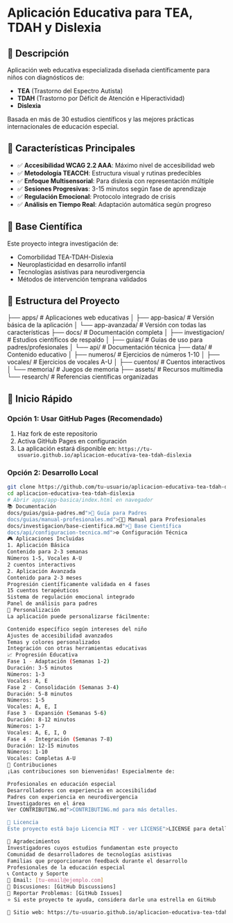 # Aplicación Educativa para TEA, TDAH y Dislexia

## 🌟 Descripción

Aplicación web educativa especializada diseñada científicamente para niños con diagnósticos de:
- **TEA** (Trastorno del Espectro Autista)
- **TDAH** (Trastorno por Déficit de Atención e Hiperactividad)  
- **Dislexia**

Basada en más de 30 estudios científicos y las mejores prácticas internacionales de educación especial.

## 🎯 Características Principales

- ✅ **Accesibilidad WCAG 2.2 AAA**: Máximo nivel de accesibilidad web
- ✅ **Metodología TEACCH**: Estructura visual y rutinas predecibles
- ✅ **Enfoque Multisensorial**: Para dislexia con representación múltiple
- ✅ **Sesiones Progresivas**: 3-15 minutos según fase de aprendizaje
- ✅ **Regulación Emocional**: Protocolo integrado de crisis
- ✅ **Análisis en Tiempo Real**: Adaptación automática según progreso

## 🔬 Base Científica

Este proyecto integra investigación de:
- Comorbilidad TEA-TDAH-Dislexia
- Neuroplasticidad en desarrollo infantil
- Tecnologías asistivas para neurodivergencia
- Métodos de intervención temprana validados

## 📁 Estructura del Proyecto

├── apps/ # Aplicaciones web educativas │ ├── app-basica/ # Versión básica de la aplicación │ └── app-avanzada/ # Versión con todas las características ├── docs/ # Documentación completa │ ├── investigacion/ # Estudios científicos de respaldo │ ├── guias/ # Guías de uso para padres/profesionales │ └── api/ # Documentación técnica ├── data/ # Contenido educativo │ ├── numeros/ # Ejercicios de números 1-10 │ ├── vocales/ # Ejercicios de vocales A-U │ ├── cuentos/ # Cuentos interactivos │ └── memoria/ # Juegos de memoria ├── assets/ # Recursos multimedia └── research/ # Referencias científicas organizadas


## 🚀 Inicio Rápido

### Opción 1: Usar GitHub Pages (Recomendado)
1. Haz fork de este repositorio
2. Activa GitHub Pages en configuración
3. La aplicación estará disponible en: `https://tu-usuario.github.io/aplicacion-educativa-tea-tdah-dislexia`

### Opción 2: Desarrollo Local
```bash
git clone https://github.com/tu-usuario/aplicacion-educativa-tea-tdah-dislexia.git
cd aplicacion-educativa-tea-tdah-dislexia
# Abrir apps/app-basica/index.html en navegador
📚 Documentación
docs/guias/guia-padres.md">📖 Guía para Padres
docs/guias/manual-profesionales.md">👩‍🏫 Manual para Profesionales
docs/investigacion/base-cientifica.md">🔬 Base Científica
docs/api/configuracion-tecnica.md">⚙️ Configuración Técnica
🎮 Aplicaciones Incluidas
1. Aplicación Básica
Contenido para 2-3 semanas
Números 1-5, Vocales A-U
2 cuentos interactivos
2. Aplicación Avanzada
Contenido para 2-3 meses
Progresión científicamente validada en 4 fases
15 cuentos terapéuticos
Sistema de regulación emocional integrado
Panel de análisis para padres
🔧 Personalización
La aplicación puede personalizarse fácilmente:

Contenido específico según intereses del niño
Ajustes de accesibilidad avanzados
Temas y colores personalizados
Integración con otras herramientas educativas
📈 Progresión Educativa
Fase 1 - Adaptación (Semanas 1-2)
Duración: 3-5 minutos
Números: 1-3
Vocales: A, E
Fase 2 - Consolidación (Semanas 3-4)
Duración: 5-8 minutos
Números: 1-5
Vocales: A, E, I
Fase 3 - Expansión (Semanas 5-6)
Duración: 8-12 minutos
Números: 1-7
Vocales: A, E, I, O
Fase 4 - Integración (Semanas 7-8)
Duración: 12-15 minutos
Números: 1-10
Vocales: Completas A-U
🤝 Contribuciones
¡Las contribuciones son bienvenidas! Especialmente de:

Profesionales en educación especial
Desarrolladores con experiencia en accesibilidad
Padres con experiencia en neurodivergencia
Investigadores en el área
Ver CONTRIBUTING.md">CONTRIBUTING.md para más detalles.

📄 Licencia
Este proyecto está bajo Licencia MIT - ver LICENSE">LICENSE para detalles.

🙏 Agradecimientos
Investigadores cuyos estudios fundamentan este proyecto
Comunidad de desarrolladores de tecnologías asistivas
Familias que proporcionaron feedback durante el desarrollo
Profesionales de la educación especial
📞 Contacto y Soporte
📧 Email: [tu-email@ejemplo.com]
💬 Discusiones: [GitHub Discussions]
🐛 Reportar Problemas: [GitHub Issues]
⭐ Si este proyecto te ayuda, considera darle una estrella en GitHub

🔗 Sitio web: https://tu-usuario.github.io/aplicacion-educativa-tea-tdah-dislexia
